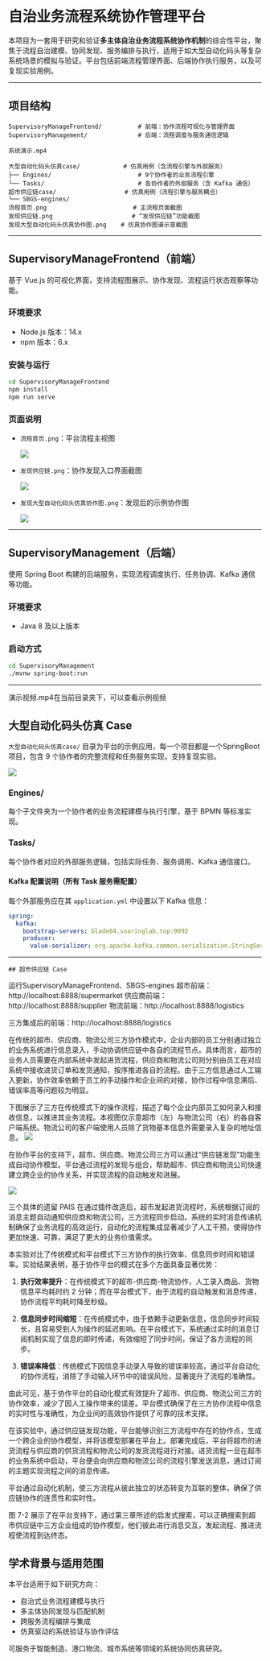 # 自治业务流程系统协作管理平台

本项目为一套用于研究和验证**多主体自治业务流程系统协作机制**的综合性平台，聚焦于流程自治建模、协同发现、服务编排与执行，适用于如大型自动化码头等复杂系统场景的模拟与验证。平台包括前端流程管理界面、后端协作执行服务，以及可复现实验用例。

---

## 项目结构

```
SupervisoryManageFrontend/          # 前端：协作流程可视化与管理界面
SupervisoryManagement/              # 后端：流程调度与服务通信逻辑

系统演示.mp4

大型自动化码头仿真case/            # 仿真用例（含流程引擎与外部服务）
├── Engines/                        # 9个协作者的业务流程引擎
└── Tasks/                          # 各协作者的外部服务（含 Kafka 通信）
超市供应链case/                   # 仿真用例（流程引擎与服务耦合）
└── SBGS-engines/ 
流程首页.png                        # 主流程页面截图
发现供应链.png                      # “发现供应链”功能截图
发现大型自动化码头仿真协作图.png    # 仿真协作图谱示意截图

```


---

## SupervisoryManageFrontend（前端）

基于 Vue.js 的可视化界面，支持流程图展示、协作发现、流程运行状态观察等功能。

### 环境要求

- Node.js 版本：14.x
- npm 版本：6.x

### 安装与运行

```bash
cd SupervisoryManageFrontend
npm install
npm run serve
```



### 页面说明

- `流程首页.png`：平台流程主视图

  ![](流程首页.png)

- `发现供应链.png`：协作发现入口界面截图

  ![](发现供应链.png)

- `发现大型自动化码头仿真协作图.png`：发现后的示例协作图

  ![](发现大型自动化码头仿真协作图.png)

------

## SupervisoryManagement（后端）

使用 Spring Boot 构建的后端服务，实现流程调度执行、任务协调、Kafka 通信等功能。

### 环境要求

- Java 8 及以上版本

### 启动方式

```bash
cd SupervisoryManagement
./mvnw spring-boot:run
```

------


演示视频.mp4在当前目录夹下，可以查看示例视频



## 大型自动化码头仿真 Case

`大型自动化码头仿真case/` 目录为平台的示例应用，每一个项目都是一个SpringBoot项目，包含 9 个协作者的完整流程和任务服务实现，支持复现实验。


![](引擎改造图.png)
### Engines/

每个子文件夹为一个协作者的业务流程建模与执行引擎，基于 BPMN 等标准实现。

### Tasks/

每个协作者对应的外部服务逻辑，包括实际任务、服务调用、Kafka 通信接口。

#### Kafka 配置说明（所有 Task 服务需配置）

每个外部服务应在其 `application.yml` 中设置以下 Kafka 信息：

```yaml
spring:
  kafka:
    bootstrap-servers: blade04.soaringlab.top:9092
    producer:
      value-serializer: org.apache.kafka.common.serialization.StringSerializer
```

------

`## 超市供应链 Case`

运行SupervisoryManageFrontend、SBGS-engines
超市前端：http://localhost:8888/supermarket
供应商前端：http://localhost:8888/supplier
物流前端：http://localhost:8888/logistics

三方集成后的前端：http://localhost:8888/logistics

在传统的超市、供应商、物流公司三方协作模式中，企业内部的员工分别通过独立的业务系统进行信息录入，手动协调供应链中各自的流程节点。具体而言，超市的业务人员需要在内部系统中发起进货流程，供应商和物流公司则分别由员工在对应系统中接收进货订单和发货通知，按序推进各自的流程。由于三方信息通过人工输入更新，协作效率依赖于员工的手动操作和企业间的对接，协作过程中信息滞后、错误率高等问题较为明显。

下图展示了三方在传统模式下的操作流程，描述了每个企业内部员工如何录入和接收信息，以推进其业务流程。本视图仅示意超市（左）与物流公司（右）的各自客户端系统。物流公司的客户端使用人员除了货物基本信息外需要录入复杂的地址信息。
![](手动录入.png)




在协作平台的支持下，超市、供应商、物流公司三方可以通过“供应链发现”功能生成自动协作模型。平台通过流程的发现与组合，帮助超市、供应商和物流公司快速建立跨企业的协作关系，并实现流程的自动触发和进展。

![](发现超市供应链.png)



三个具体的遗留 PAIS 在通过插件改造后，超市发起进货流程时，系统根据订阅的消息主题自动通知供应商和物流公司，三方流程同步启动。系统的实时消息传递机制确保了业务流程的高效运行，自动化的流程集成显著减少了人工干预，使得协作更加快速、可靠，满足了更大的业务价值需求。

本实验对比了传统模式和平台模式下三方协作的执行效率、信息同步时间和错误率。实验结果表明，基于协作平台的模式在多个方面具备显著优势：

1. **执行效率提升**：在传统模式下的超市-供应商-物流协作，人工录入商品、货物信息平均耗时约 2 分钟；而在平台模式下，由于流程的自动触发和消息传递，协作流程平均耗时降至秒级。

2. **信息同步时间缩短**：在传统模式中，由于依赖手动更新信息，信息同步时间较长，且容易受到人为操作的延迟影响。在平台模式下，系统通过实时的消息订阅机制实现了信息的即时传递，有效缩短了同步时间，保证了各方流程的同步。

3. **错误率降低**：传统模式下因信息手动录入导致的错误率较高，通过平台自动化的协作流程，消除了手动输入环节中的错误风险，显著提升了流程的准确性。

由此可见，基于协作平台的自动化模式有效提升了超市、供应商、物流公司三方的协作效率，减少了因人工操作带来的误差。平台模式确保了在三方协作流程中信息的实时性与准确性，为企业间的高效协作提供了可靠的技术支撑。

在该实验中，通过供应链发现功能，平台能够识别三方流程中存在的协作点，生成一个跨企业的协作模型，并将该模型部署在平台上。部署完成后，平台将超市的进货流程与供应商的供货流程和物流公司的发货流程进行对接。进货流程一旦在超市的业务系统中启动，平台便会向供应商和物流公司的流程引擎发送消息，通过订阅的主题实现流程之间的消息传递。

平台通过自动化机制，使三方流程从彼此独立的状态转变为互联的整体，确保了供应链协作的连贯性和实时性。

图 7-2 展示了在平台支持下，通过第三章所述的启发式搜索，可以正确搜索到超市供应链中三方企业组成的协作模型，他们彼此进行消息交互，发起流程、推进流程使流程到达终态。








## 学术背景与适用范围

本平台适用于如下研究方向：

- 自治式业务流程建模与执行
- 多主体协同发现与匹配机制
- 跨服务流程编排与集成
- 仿真驱动的系统验证与协作评估

可服务于智能制造、港口物流、城市系统等领域的系统协同仿真研究。

